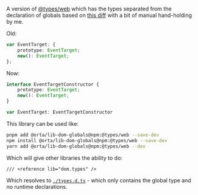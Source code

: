 A version of [@types/web](https://www.npmjs.com/package/@types/web) which has the types separated from the declaration of globals based on [this diff](https://github.com/microsoft/TypeScript-DOM-lib-generator/pull/new/split_types_2) with a bit of manual hand-holding by me.

Old:

```ts
var EventTarget: {
    prototype: EventTarget;
    new(): EventTarget;
};
```

Now:
```ts
interface EventTargetConstructor {
    prototype: EventTarget;
    new(): EventTarget;
}

var EventTarget: EventTargetConstructor
```

This library can be used like:

```sh
pnpm add @orta/lib-dom-globals@npm:@types/web --save-dev
npm install @orta/lib-dom-globals@npm:@types/web --save-dev
yarn add @orta/lib-dom-globals@npm:@types/web --dev
```


Which will give other libraries the ability to do:

```
/// <reference lib="dom.types" />
```

Which resolves to [`./types.d.ts`](./types.d.ts) - which only contains the global type and no runtime declarations.